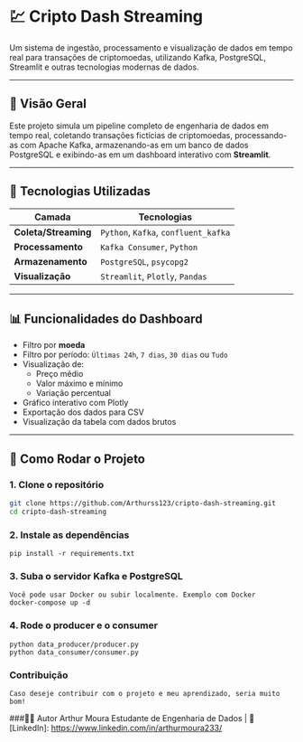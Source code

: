 # 💹 Cripto Dash Streaming

Um sistema de ingestão, processamento e visualização de dados em tempo real para transações de criptomoedas, utilizando Kafka, PostgreSQL, Streamlit e outras tecnologias modernas de dados.

---

## 🚀 Visão Geral

Este projeto simula um pipeline completo de engenharia de dados em tempo real, coletando transações fictícias de criptomoedas, processando-as com Apache Kafka, armazenando-as em um banco de dados PostgreSQL e exibindo-as em um dashboard interativo com **Streamlit**.

---

## 🧱 Tecnologias Utilizadas

| Camada | Tecnologias |
|--------|-------------|
| **Coleta/Streaming** | `Python`, `Kafka`, `confluent_kafka` |
| **Processamento** | `Kafka Consumer`, `Python` |
| **Armazenamento** | `PostgreSQL`, `psycopg2` |
| **Visualização** | `Streamlit`, `Plotly`, `Pandas` |

---

## 📊 Funcionalidades do Dashboard

- Filtro por **moeda**
- Filtro por período: `Últimas 24h`, `7 dias`, `30 dias` ou `Tudo`
- Visualização de:
  - Preço médio
  - Valor máximo e mínimo
  - Variação percentual
- Gráfico interativo com Plotly
- Exportação dos dados para CSV
- Visualização da tabela com dados brutos
---

## 🔧 Como Rodar o Projeto

### 1. Clone o repositório
```bash
git clone https://github.com/Arthurss123/cripto-dash-streaming.git
cd cripto-dash-streaming
```

### 2. Instale as dependências
```Terminal
pip install -r requirements.txt
```

### 3. Suba o servidor Kafka e PostgreSQL
```terminal
Você pode usar Docker ou subir localmente. Exemplo com Docker
docker-compose up -d
```

### 4. Rode o producer e o consumer
```Terminal
python data_producer/producer.py
python data_consumer/consumer.py
```

### Contribuição
```Caso deseje contribuir com o projeto e meu aprendizado, seria muito bom!```

###👨‍💻 Autor
Arthur Moura
Estudante de Engenharia de Dados |
🔗 [LinkedIn]: <https://www.linkedin.com/in/arthurmoura233/>
